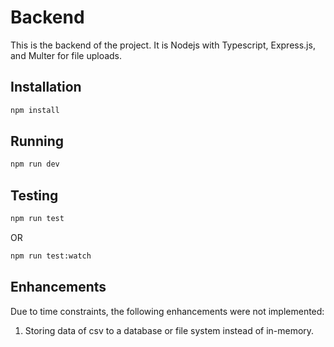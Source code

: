 # Backend

This is the backend of the project. It is Nodejs with Typescript, Express.js, and Multer for file uploads.

## Installation

```bash
npm install
```

## Running

```bash
npm run dev
```

## Testing

```bash
npm run test
```

OR

```bash
npm run test:watch
```

## Enhancements

Due to time constraints, the following enhancements were not implemented:

1. Storing data of csv to a database or file system instead of in-memory.
